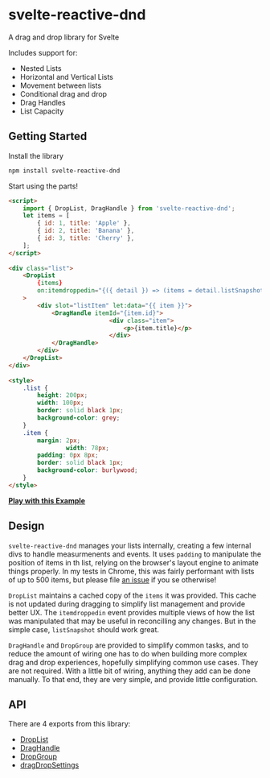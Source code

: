 # svelte-reactive-dnd
A drag and drop library for Svelte 

Includes support for:
- Nested Lists
- Horizontal and Vertical Lists
- Movement between lists
- Conditional drag and drop
- Drag Handles 
- List Capacity 

## Getting Started
Install the library 
```bash 
npm install svelte-reactive-dnd
```

Start using the parts!
```html
<script>
    import { DropList, DragHandle } from 'svelte-reactive-dnd';
    let items = [
        { id: 1, title: 'Apple' },
        { id: 2, title: 'Banana' },
        { id: 3, title: 'Cherry' },
    ];
</script> 
 
<div class="list">
    <DropList
        {items}
        on:itemdroppedin="{({ detail }) => (items = detail.listSnapshot)}"
    >
        <div slot="listItem" let:data="{{ item }}">
            <DragHandle itemId="{item.id}">
							<div class="item">
								<p>{item.title}</p>
							</div>
            </DragHandle>
        </div>
    </DropList>
</div>
 
<style>
    .list {
        height: 200px;
        width: 100px;
        border: solid black 1px;
        background-color: grey;
    }
    .item {
        margin: 2px;
				width: 78px;
        padding: 0px 8px;
        border: solid black 1px;
        background-color: burlywood;
    }
</style> 
```
**[Play with this Example](https://svelte.dev/repl/41d1808f4cb541228d4b602eb043d03d?version=3.24.1)**

## Design
`svelte-reactive-dnd` manages your lists internally, creating a few internal divs to handle measurmenents and events. It uses `padding` to manipulate the position of items in th list, relying on the browser's layout engine to animate things properly. In my tests in Chrome, this was fairly performant with lists of up to 500 items, but please file [an issue](https://github.com/kyythane/svelte-reactive-dnd/issues) if you se otherwise!

`DropList` maintains a cached copy of the `items` it was provided. This cache is not updated during dragging to simplify list management and provide better UX. The `itemdroppedin` event provides multiple views of how the list was manipulated that may be useful in reconcilling any changes. But in the simple case, `listSnapshot` should work great.

`DragHandle` and `DropGroup` are provided to simplify common tasks, and to reduce the amount of wiring one has to do when building more complex drag and drop experiences, hopefully simplifying common use cases. They are not required. With a little bit of wiring, anything they add can be done manually. To that end, they are very simple, and provide little configuration. 

## API 
There are 4 exports from this library:
- [DropList](https://github.com/kyythane/svelte-reactive-dnd/blob/main/docs/DropList.md) 
- [DragHandle](https://github.com/kyythane/svelte-reactive-dnd/blob/main/docs/DragHandle.md) 
- [DropGroup](https://github.com/kyythane/svelte-reactive-dnd/blob/main/docs/DropGroup.md) 
- [dragDropSettings](https://github.com/kyythane/svelte-reactive-dnd/blob/main/docs/dragDropSettings.md) 
